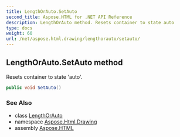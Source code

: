 ```yaml
---
title: LengthOrAuto.SetAuto
second_title: Aspose.HTML for .NET API Reference
description: LengthOrAuto method. Resets container to state auto
type: docs
weight: 60
url: /net/aspose.html.drawing/lengthorauto/setauto/
---
```

## LengthOrAuto.SetAuto method

Resets container to state 'auto'.

```csharp
public void SetAuto()
```

### See Also

* class [LengthOrAuto](../)
* namespace [Aspose.Html.Drawing](../../../aspose.html.drawing/)
* assembly [Aspose.HTML](../../../)
